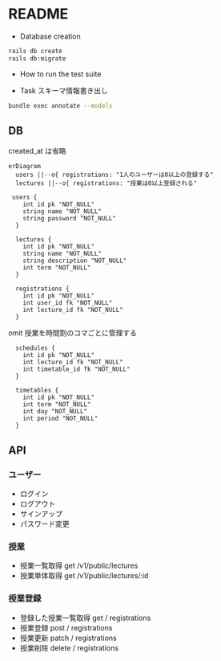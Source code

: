 # README

- Database creation

```bash
rails db create
rails db:migrate
```

- How to run the test suite

- Task
  スキーマ情報書き出し

```bash
bundle exec annotate --models
```

## DB

created_at は省略

```mermaid
erDiagram
  users ||--o{ registrations: "1人のユーザーは0以上の登録する"
  lectures ||--o{ registrations: "授業は0以上登録される"

 users {
    int id pk "NOT_NULL"
    string name "NOT_NULL"
    string password "NOT_NULL"
  }

  lectures {
    int id pk "NOT_NULL"
    string name "NOT_NULL"
    string description "NOT_NULL"
    int term "NOT_NULL"
  }

  registrations {
    int id pk "NOT_NULL"
    int user_id fk "NOT_NULL"
    int lecture_id fk "NOT_NULL"
  }
```

omit
授業を時間割のコマごとに管理する

```
  schedules {
    int id pk "NOT_NULL"
    int lecture_id fk "NOT_NULL"
    int timetable_id fk "NOT_NULL"
  }

  timetables {
    int id pk "NOT_NULL"
    int term "NOT_NULL"
    int day "NOT_NULL"
    int period "NOT_NULL"
  }
```

## API

### ユーザー

- ログイン
- ログアウト
- サインアップ
- パスワード変更

### 授業

- 授業一覧取得 get /v1/public/lectures
- 授業単体取得 get /v1/public/lectures/:id

### 授業登録

- 登録した授業一覧取得 get / registrations
- 授業登録 post / registrations
- 授業更新 patch / registrations
- 授業削除 delete / registrations
